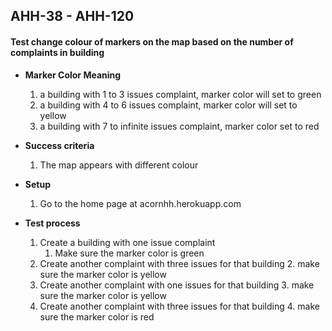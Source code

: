 ## AHH-38 - AHH-120
#### Test change colour of markers on the map based on the number of complaints in building

* **Marker Color Meaning**
	1. a building with 1 to 3 issues complaint, marker color will set to green
	2. a building with 4 to 6 issues complaint, marker color will set to yellow
	3. a building with 7 to infinite issues complaint, marker color set to red

* **Success criteria**
	1. The map appears with different colour

* **Setup**
	1. Go to the home page at acornhh.herokuapp.com

* **Test process**
	1. Create a building with one issue complaint
		1. Make sure the marker color is green
	2. Create another complaint with three issues for that building
		2. make sure the marker color is yellow
	3. Create another complaint with one issues for that building
		3. make sure the marker color is yellow
	4. Create another complaint with three issues for that building
		4. make sure the marker color is red